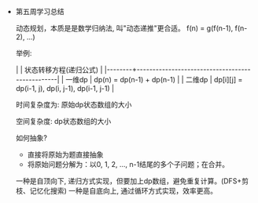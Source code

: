 * 第五周学习总结

  动态规划，本质是是数学归纳法, 叫"动态递推"更合适。
  f(n) = g(f(n-1), f(n-2), ...)

  举例:

  |        | 状态转移方程(递归公式)                          |
  |--------+-------------------------------------------------|
  | 一维dp | dp(n) = dp(n-1) + dp(n-1)                       |
  | 二维dp | dp[i][j] = dp(i-1, j), dp(i, j-1), dp(i-1, j-1) |

  时间复杂度为: 原始dp状态数组的大小

  空间复杂度: dp状态数组的大小

  如何抽象?
  - 直接将原始为题直接抽象
  - 将原始问题分解为：以0, 1, 2, ..., n-1结尾的多个子问题；在合并。


  一种是自顶向下, 递归方式实现，但要加上dp数组，避免重复计算。(DFS+剪枝、记忆化搜索)
  一种是自底向上, 通过循环方式实现，效率更高。

